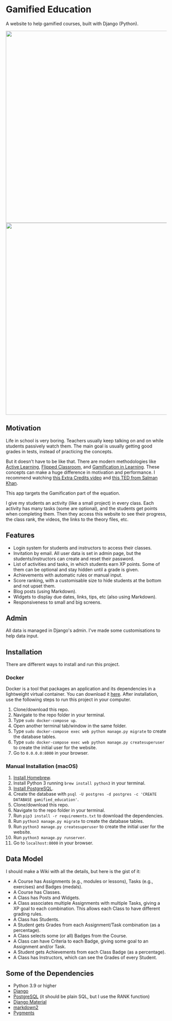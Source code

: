 # Gamified Education

A website to help gamified courses, built with Django (Python).

<img src="https://github.com/wallysalami/gamified-education/assets/2084188/6dcd41c9-6ea3-4879-a9b4-a5bd0ee41c20 " width="600">
<img src="https://github.com/wallysalami/gamified-education/assets/2084188/3be1a166-b8fc-4e3c-b3c6-5c84b6fdf3cd" width="600">

## Motivation

Life in school is very boring. Teachers usually keep talking on and on while students passively watch them. The main goal is usually getting good grades in tests, instead of practicing the concepts.

But it doesn't have to be like that. There are modern methodologies like [Active Learning](https://en.wikipedia.org/wiki/Active_learning), [Flipped Classroom](https://en.wikipedia.org/wiki/Flipped_classroom), and [Gamification in Learning](https://en.wikipedia.org/wiki/Gamification_of_learning). These concepts can make a huge difference in motivation and performance. I recommend watching [this Extra Credits video](https://www.youtube.com/watch?v=MuDLw1zIc94) and [this TED from Salman Khan](https://www.ted.com/talks/sal_khan_let_s_use_video_to_reinvent_education).

This app targets the Gamification part of the equation.

I give my students an activity (like a small project) in every class. Each activity has many tasks (some are optional), and the students get points when completing them. Then they access this website to see their progress, the class rank, the videos, the links to the theory files, etc.


## Features

  - Login system for students and instructors to access their classes.
  - Invitation by email. All user data is set in admin page, but the students/instructors can create and reset their password.
  - List of activities and tasks, in which students earn XP points. Some of them can be optional and stay hidden until a grade is given.
  - Achievements with automatic rules or manual input.
  - Score ranking, with a customisable size to hide students at the bottom and not upset them.
  - Blog posts (using Markdown).
  - Widgets to display due dates, links, tips, etc (also using Markdown).
  - Responsiveness to small and big screens.
 

## Admin

All data is managed in Django's admin. I've made some customisations to help data input.


## Installation

There are different ways to install and run this project.


### Docker

Docker is a tool that packages an application and its dependencies in a lightweight virtual container. You can download it [here](https://www.docker.com/products/docker-desktop). After installation, use the following steps to run this project in your computer.
  
  1. Clone/download this repo.
  2. Navigate to the repo folder in your terminal.
  3. Type `sudo docker-compose up`.
  4. Open another terminal tab/window in the same folder.
  5. Type `sudo docker-compose exec web python manage.py migrate` to create the database tables.
  6. Type `sudo docker-compose exec web python manage.py createsuperuser` to create the initial user for the website.
  7. Go to `0.0.0.0:8000` in your browser.
  

### Manual Installation (macOS)

  1. [Install Homebrew](https://brew.sh/).
  2. Install Python 3 running `brew install python3` in your terminal.
  3. [Install PostgreSQL](https://www.elliotblackburn.com/installing-postgresql-on-macos-osx/).
  4. Create the database with `psql -U postgres -d postgres -c 'CREATE DATABASE gamified_education'`.
  5. Clone/download this repo.
  6. Navigate to the repo folder in your terminal.
  7. Run `pip3 install -r requirements.txt` to download the dependencies.
  8. Run `python3 manage.py migrate` to create the database tables.
  9. Run `python3 manage.py createsuperuser` to create the initial user for the website.
  10. Run `python3 manage.py runserver`.
  11. Go to `localhost:8000` in your browser.


## Data Model

I should make a Wiki with all the details, but here is the gist of it:

  - A Course has Assignments (e.g., modules or lessons), Tasks (e.g., exercises) and Badges (medals).
  - A Course has Classes.
  - A Class has Posts and Widgets.
  - A Class associates multiple Assignments with multiple Tasks, giving a XP goal to each combination. This allows each Class to have different grading rules.
  - A Class has Students.
  - A Student gets Grades from each Assignment/Task combination (as a percentage).
  - A Class selects some (or all) Badges from the Course.
  - A Class can have Criteria to each Badge, giving some goal to an Assignment and/or Task.
  - A Student gets Achievements from each Class Badge (as a percentage).
  - A Class has Instructors, which can see the Grades of every Student.
  

## Some of the Dependencies
  - Python 3.9 or higher
  - [Django](https://github.com/django/django)
  - [PostgreSQL](https://www.postgresql.org) (it should be plain SQL, but I use the RANK function)
  - [Django Material](https://github.com/viewflow/django-material)
  - [markdown2](https://github.com/trentm/python-markdown2)
  - [Pygments](https://github.com/pygments/pygments)
  
